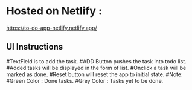 # Hosted on Netlify :

https://to-do-app-netlify.netlify.app/

## UI Instructions
#TextField is to add the task.
#ADD Button pushes the task into todo list.
#Added tasks will be displayed in the form of list.
#Onclick a task will be marked as done.
#Reset button will reset the app to initial state.
#Note: 
  #Green Color : Done tasks.
  #Grey Color : Tasks yet to be done.
